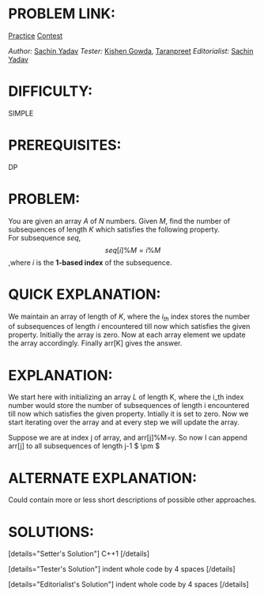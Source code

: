# PROBLEM LINK:

[Practice](https://www.codechef.com/problems/PROBLEMCODE)
[Contest](https://www.codechef.com/CONTESTCODE/problems/PROBLEMCODE)

*Author:* [Sachin Yadav](https://www.codechef.com/users/sachin_yadav)
*Tester:* [Kishen Gowda](https://www.codechef.com/users/tester_nick), [Taranpreet](https://www.codechef.com/users/tester_nick)
*Editorialist:* [Sachin Yadav](https://www.codechef.com/users/sachin_yadav)

# DIFFICULTY:
SIMPLE

# PREREQUISITES:
DP

# PROBLEM:
You are given an array $A$ of $N$ numbers. Given $M$, find the number of subsequences of length $K$ which satisfies the following property.  
For subsequence $seq$,    
 $$ seq[i] \% M = i \% M $$ 
,where $i$ is the **1-based index** of the subsequence.

# QUICK EXPLANATION:
We maintain an array of length of $K$, where the $i_{th}$ index stores the number of subsequences of length $i$ encountered till now which satisfies the given property. Initially the array is zero. Now at each array element we update the array accordingly. Finally arr[K] gives the answer.

# EXPLANATION:
We start here with initializing an array $L$ of length K, where the i_th index number would store the number of subsequences of length i encountered till now which satisfies the given property.
Intially it is set to zero.
Now we start iterating over the array and at every step we will update the array. 

Suppose we are at index j of array, and arr[j]%M=y.
So now I can append arr[j] to all subsequences of length j-1 $ \pm $

# ALTERNATE EXPLANATION:
Could contain more or less short descriptions of possible other approaches.

# SOLUTIONS:

[details="Setter's Solution"]
C++1
[/details]

[details="Tester's Solution"]
indent whole code by 4 spaces
[/details]

[details="Editorialist's Solution"]
indent whole code by 4 spaces
[/details]